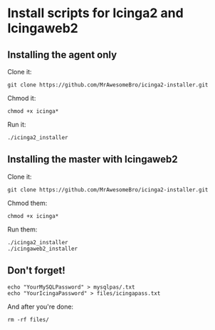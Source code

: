 # Install scripts for **Icinga2** and **Icingaweb2**

## Installing the agent only

Clone it:

    git clone https://github.com/MrAwesomeBro/icinga2-installer.git

Chmod it:

    chmod +x icinga*

Run it:

    ./icinga2_installer

## Installing the master with Icingaweb2

Clone it:

    git clone https://github.com/MrAwesomeBro/icinga2-installer.git

Chmod them:

    chmod +x icinga*

Run them:

    ./icinga2_installer
    ./icingaweb2_installer

## Don't forget!

    echo "YourMySQLPassword" > mysqlpas/.txt
    echo "YourIcingaPassword" > files/icingapass.txt

And after you're done:

    rm -rf files/


